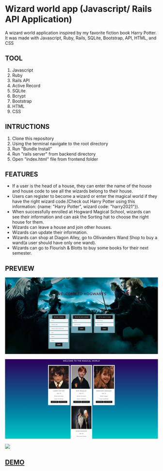 # Wizard world app (Javascript/ Rails API Application)

A wizard world application inspired by my favorite fiction book Harry Potter. It was made with Javascript, Ruby, Rails, SQLite, Bootstrap, API, HTML, and CSS


## TOOL

1. Javascript
2. Ruby
3. Rails API
4. Active Record
5. SQLite
6. Bcrypt
7. Bootstrap
8. HTML
9. CSS
  

## INTRUCTIONS

1. Clone this repository
2. Using the terminal navigate to the root directory
3. Run "Bundle Install"
4. Run "rails server" from backend directory
5. Open "index.html" file from frontend folder

## FEATURES

* If a user is the head of a house, they can enter the name of the house and house code to see all the wizards belong to their house.
* Users can register to become a wizard or enter the magical world if they have the right wizard code.(Check out Harry Potter using this information: {name: "Harry Potter", wizard code: "harry2021"}).
* When successfully enrolled at Hogward Magical School, wizards can see their information and can ask the Sorting hat to choose the right house for them.
* Wizards can leave a house and join other houses.
* Wizards can update their information.
* Wizards can shop at Diagon Alley, go to Ollivanders Wand Shop to buy a wand(a user should have only one wand). 
* Wizards can go to Flourish & Blotts to buy some books for their next semester.



## PREVIEW

![](preview_1.png)


![](preview_2.png)


![](preview_3.png)



## [DEMO](https://wizards-world-app.netlify.app/)